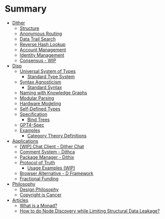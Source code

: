 # Summary

- [Dither](./dither.md)
  - [Structure](./dither/structure.md)
  - [Anonymous Routing](./dither/routing.md)
  - [Data Trail Search](./dither/directional-trail-search.md)
  - [Reverse Hash Lookup](./dither/reverse-hash-lookup.md)
  - [Account Management](./dither/user-management.md)
  -   [Identity Management](./dither/identity.md)
  - [Consensus - WIP]()
- [Disp](./disp/disp.md)
  - [Universal System of Types](./disp/universal-system-of-types.md)
    - [Standard Type System](./disp/type-system.md)
  - [Syntax Agnosticism](./disp/syntax-agnosticism.md)
    - [Standard Syntax](./disp/syntax.md)
  - [Naming with Knowledge Graphs](./disp/names.md)
  - [Modular Parsing]()
  - [Hardware Modeling](./disp/hardware-modeling.md)
  - [Self-Defined Types]()
  - [Specification](./disp/implementation.md)
    - [Bind Trees](./disp/bind-trees.md)
  - [GPT4-Spec](./disp/gpt4-spec.md)
  - [Examples]()
    - [Category Theory Definitions](./disp/examples/category_theory.md)
- [Applications](./applications.md)
  - [[WIP] Chat Client - Dither Chat](./applications/dither-chat.md)
  - [Comment System - Dithca]()
  - [Package Manager - Dithix]()
  - [Protocol of Truth](./applications/protocol-of-truth/protocol-of-truth.md)
    - [Usage Examples (WIP)]()
  - [Browser Alternative - D Framework]()
  - [Fractional Funding](./applications/fractional-funding.md)
- [Philosophy]()
  - [Design Philosophy](./applications/application-design-philosophy.md)
  - [Copyright is Cancer](./copyright-is-cancer.md)
- [Articles]()
  - [What is a Monad?](./what-is-a-monad.md)
  - [How to do Node Discovery while Limiting Structural Data Leakage?](./node_discovery_ideas.md)